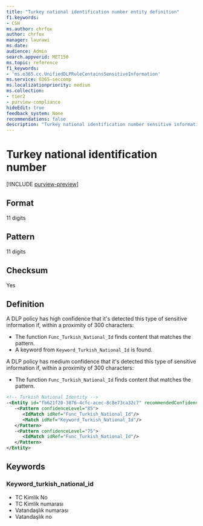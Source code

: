 ```yaml
---
title: "Turkey national identification number entity definition"
f1.keywords:
- CSH
ms.author: chrfox
author: chrfox
manager: laurawi
ms.date:
audience: Admin
search.appverid: MET150
ms.topic: reference
f1_keywords:
- 'ms.o365.cc.UnifiedDLPRuleContainsSensitiveInformation'
ms.service: O365-seccomp
ms.localizationpriority: medium
ms.collection:
- tier2
- purview-compliance
hideEdit: true
feedback_system: None
recommendations: false
description: "Turkey national identification number sensitive information type entity definition."
---
```


# Turkey national identification number

[!INCLUDE [purview-preview](../includes/purview-preview.md)]

## Format

11 digits

## Pattern

11 digits

## Checksum

Yes

## Definition

A DLP policy has high confidence that it's detected this type of sensitive information if, within a proximity of 300 characters:

- The function `Func_Turkish_National_Id` finds content that matches the pattern.
- A keyword from `Keyword_Turkish_National_Id` is found.

A DLP policy has medium confidence that it's detected this type of sensitive information if, within a proximity of 300 characters:

- The function `Func_Turkish_National_Id` finds content that matches the pattern.

```xml
<!-- Turkish National Identity -->
-<Entity id="fb621f20-3876-4cfc-acec-8c8e73ca32c7" recommendedConfidence="75" patternsProximity="300">
   -<Pattern confidenceLevel="85">
      <IdMatch idRef="Func_Turkish_National_Id"/>
      <Match idRef="Keyword_Turkish_National_Id"/>
   </Pattern>
   -<Pattern confidenceLevel="75">
      <IdMatch idRef="Func_Turkish_National_Id"/>
   </Pattern>
</Entity>
```

## Keywords

### Keyword_turkish_national_id

- TC Kimlik No
- TC Kimlik numarası
- Vatandaşlık numarası
- Vatandaşlık no
